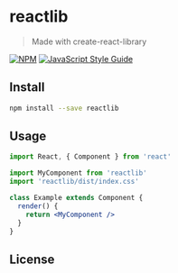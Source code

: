 # reactlib

> Made with create-react-library

[![NPM](https://img.shields.io/npm/v/reactlib.svg)](https://www.npmjs.com/package/reactlib) [![JavaScript Style Guide](https://img.shields.io/badge/code_style-standard-brightgreen.svg)](https://standardjs.com)

## Install

```bash
npm install --save reactlib
```

## Usage

```jsx
import React, { Component } from 'react'

import MyComponent from 'reactlib'
import 'reactlib/dist/index.css'

class Example extends Component {
  render() {
    return <MyComponent />
  }
}
```

## License

